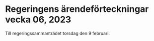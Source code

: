 # Regeringens ärendeförteckningar vecka 06, 2023

Till regeringssammanträdet torsdag den 9 februari.
